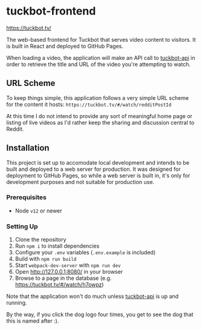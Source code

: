 # tuckbot-frontend

https://tuckbot.tv/

The web-based frontend for Tuckbot that serves video content to visitors. It is built in React and deployed to GitHub Pages.

When loading a video, the application will make an API call to [tuckbot-api](https://github.com/kyleratti/tuckbot-api) in order to retrieve the title and URL of the video you're attempting to watch.

## URL Scheme

To keep things simple, this application follows a very simple URL scheme for the content it hosts: `https://tuckbot.tv/#/watch/redditPostId`

At this time I do not intend to provide any sort of meaningful home page or listing of live videos as I'd rather keep the sharing and discussion central to Reddit.

## Installation

This project is set up to accomodate local development and intends to be built and deployed to a web server for production. It was designed for deployment to GitHub Pages, so while a web server is built in, it's only for development purposes and not suitable for production use.

### Prerequisites

- Node `v12` or newer

### Setting Up

1. Clone the repository
2. Run `npm i` to install dependencies
3. Configure your `.env` variables (`.env.example` is included)
4. Build with `npm run build`
5. Start `webpack-dev-server` with `npm run dev`
6. Open http://127.0.0.1:8080/ in your browser
7. Browse to a page in the database (e.g. https://tuckbot.tv/#/watch/h7owpz)

Note that the application won't do much unless [tuckbot-api](https://github.com/kyleratti/tuckbot-api) is up and running.

By the way, if you click the dog logo four times, you get to see the dog that this is named after :).
